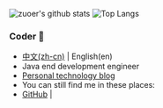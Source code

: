 ![zuoer's github stats](https://github-readme-stats.vercel.app/api?username=zuoer96&show_icons=true&theme=cobalt&border_radius=10&locale=cn&hide_border=true&text_color=EF51F3&icon_color=FF99EC&line_height=35) 
![Top Langs](https://github-readme-stats.vercel.app/api/top-langs/?username=zuoer96&border_radius=10&locale=cn&hide_border=true&bg_color=90,94168Aff,4E0047ff&text_color=FF99EC&title_color=FF99EC&hide_title=true)

<!-- <img align="right" src="https://github-readme-stats.vercel.app/api?username=zuoer96&show_icons=true&icon_color=CE1D2D&text_color=718096&bg_color=ffffff&hide_title=true" /> -->

### Coder 👋
- [中文(zh-cn)](/README.md) | English(en)
- Java end development engineer
- [Personal technology blog](https://docs.nbchen.com/)
- You can still find me in these places:
- [GitHub](https://github.com/zuoer96) | 
 